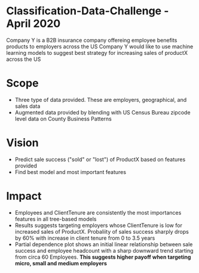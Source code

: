 # Classification-Data-Challenge -  April 2020
Company Y is a B2B insurance company offereing employee benefits products to employers across the US
Company Y would like to use machine learning models to suggest best strategy for increasing sales of productX across the US
# Scope
* Three type of data provided. These are employers, geographical, and sales data
* Augmented data provided by blending with US Census Bureau zipcode level data on County Business Patterns
# Vision
* Predict sale success ("sold" or "lost") of ProductX based on features provided
* Find best model and most important features
# Impact
* Employees and ClientTenure are consistently the most importances features in all tree-based models
* Results suggests targeting employers whose ClientTenure is low for increased sales of ProductX. Probaliity of sales success sharply drops by 60% with increase in client tenure from 0 to 3.5 years
* Partial dependence plot shows an initial linear relationship between sale success and employee headcount with a sharp downward trend starting from circa 60 Employees. **This suggests higher payoff when targeting micro, small and medium employers**
